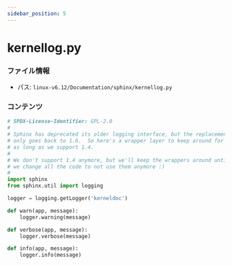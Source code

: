 ```yaml
---
sidebar_position: 5
---
```

# kernellog.py

### ファイル情報

- パス: `linux-v6.12/Documentation/sphinx/kernellog.py`

### コンテンツ

```py
# SPDX-License-Identifier: GPL-2.0
#
# Sphinx has deprecated its older logging interface, but the replacement
# only goes back to 1.6.  So here's a wrapper layer to keep around for
# as long as we support 1.4.
#
# We don't support 1.4 anymore, but we'll keep the wrappers around until
# we change all the code to not use them anymore :)
#
import sphinx
from sphinx.util import logging

logger = logging.getLogger('kerneldoc')

def warn(app, message):
    logger.warning(message)

def verbose(app, message):
    logger.verbose(message)

def info(app, message):
    logger.info(message)

```
